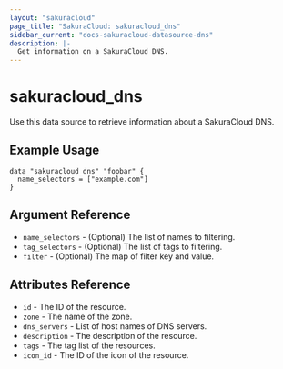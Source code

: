 ```yaml
---
layout: "sakuracloud"
page_title: "SakuraCloud: sakuracloud_dns"
sidebar_current: "docs-sakuracloud-datasource-dns"
description: |-
  Get information on a SakuraCloud DNS.
---
```


# sakuracloud\_dns

Use this data source to retrieve information about a SakuraCloud DNS.

## Example Usage

```hcl
data "sakuracloud_dns" "foobar" {
  name_selectors = ["example.com"]
}
```

## Argument Reference

 * `name_selectors` - (Optional) The list of names to filtering.
 * `tag_selectors` - (Optional) The list of tags to filtering.
 * `filter` - (Optional) The map of filter key and value.

## Attributes Reference

* `id` - The ID of the resource.
* `zone` - The name of the zone.
* `dns_servers` - List of host names of DNS servers.
* `description` - The description of the resource.
* `tags` - The tag list of the resources.
* `icon_id` - The ID of the icon of the resource.
